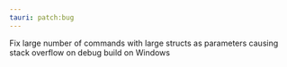 ```yaml
---
tauri: patch:bug
---
```


Fix large number of commands with large structs as parameters causing stack overflow on debug build on Windows
